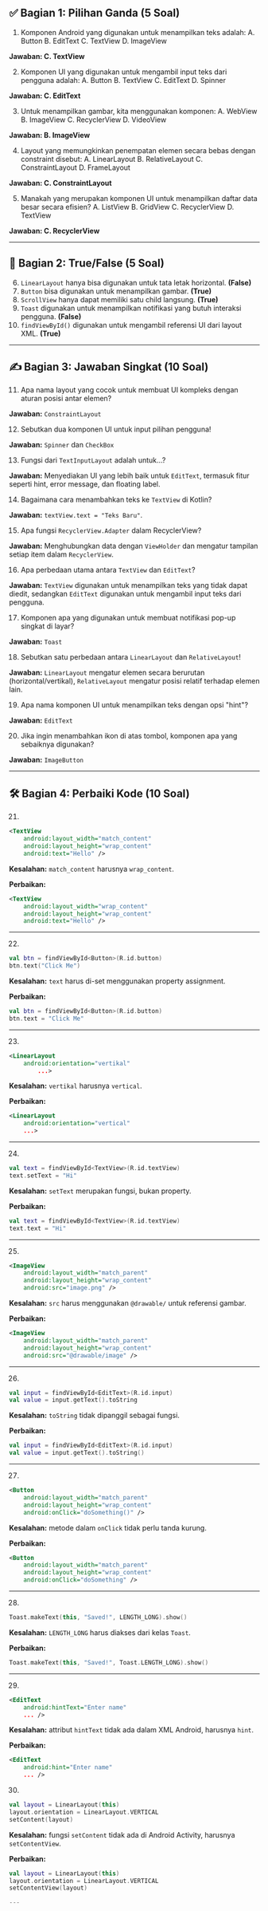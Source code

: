 

## ✅ **Bagian 1: Pilihan Ganda (5 Soal)**


1. Komponen Android yang digunakan untuk menampilkan teks adalah:
   A. Button
   B. EditText
   C. TextView
   D. ImageView
   
**Jawaban: C. TextView**

2. Komponen UI yang digunakan untuk mengambil input teks dari pengguna adalah:
   A. Button
   B. TextView
   C. EditText
   D. Spinner

**Jawaban: C. EditText**

3. Untuk menampilkan gambar, kita menggunakan komponen:
   A. WebView
   B. ImageView
   C. RecyclerView
   D. VideoView

**Jawaban: B. ImageView**

4. Layout yang memungkinkan penempatan elemen secara bebas dengan constraint disebut:
   A. LinearLayout
   B. RelativeLayout
   C. ConstraintLayout
   D. FrameLayout

**Jawaban: C. ConstraintLayout**

5. Manakah yang merupakan komponen UI untuk menampilkan daftar data besar secara efisien?
   A. ListView
   B. GridView
   C. RecyclerView
   D. TextView

**Jawaban: C. RecyclerView**

---

## 🔄 **Bagian 2: True/False (5 Soal)**

6. `LinearLayout` hanya bisa digunakan untuk tata letak horizontal. **(False)**
7. `Button` bisa digunakan untuk menampilkan gambar. **(True)**
8. `ScrollView` hanya dapat memiliki satu child langsung. **(True)**
9. `Toast` digunakan untuk menampilkan notifikasi yang butuh interaksi pengguna. **(False)**
10. `findViewById()` digunakan untuk mengambil referensi UI dari layout XML. **(True)**

---

## ✍️ **Bagian 3: Jawaban Singkat (10 Soal)**

11. Apa nama layout yang cocok untuk membuat UI kompleks dengan aturan posisi antar elemen?

**Jawaban:** `ConstraintLayout`

12. Sebutkan dua komponen UI untuk input pilihan pengguna!

**Jawaban:** `Spinner` dan `CheckBox`

13. Fungsi dari `TextInputLayout` adalah untuk...?

**Jawaban:** Menyediakan UI yang lebih baik untuk `EditText`, termasuk fitur seperti hint, error message, dan floating label.

14. Bagaimana cara menambahkan teks ke `TextView` di Kotlin?

**Jawaban:** `textView.text = "Teks Baru"`.

15. Apa fungsi `RecyclerView.Adapter` dalam RecyclerView?

**Jawaban:** Menghubungkan data dengan `ViewHolder` dan mengatur tampilan setiap item dalam `RecyclerView`.

16. Apa perbedaan utama antara `TextView` dan `EditText`?

**Jawaban:** `TextView` digunakan untuk menampilkan teks yang tidak dapat diedit, sedangkan `EditText` digunakan untuk mengambil input teks dari pengguna.

17. Komponen apa yang digunakan untuk membuat notifikasi pop-up singkat di layar?

**Jawaban:** `Toast`

18. Sebutkan satu perbedaan antara `LinearLayout` dan `RelativeLayout`!

**Jawaban:** `LinearLayout` mengatur elemen secara berurutan (horizontal/vertikal), `RelativeLayout` mengatur posisi relatif terhadap elemen lain.

19. Apa nama komponen UI untuk menampilkan teks dengan opsi "hint"?

**Jawaban:** `EditText`

20. Jika ingin menambahkan ikon di atas tombol, komponen apa yang sebaiknya digunakan?

**Jawaban:** `ImageButton`

---

## 🛠️ **Bagian 4: Perbaiki Kode (10 Soal)**

21.

```xml
<TextView
    android:layout_width="match_content"
    android:layout_height="wrap_content"
    android:text="Hello" />
```

**Kesalahan:** `match_content` harusnya `wrap_content`.

**Perbaikan:**

```xml
<TextView
    android:layout_width="wrap_content"
    android:layout_height="wrap_content"
    android:text="Hello" />
```

---
22.

```kotlin
val btn = findViewById<Button>(R.id.button)
btn.text("Click Me")
```
**Kesalahan:** `text` harus di-set menggunakan property assignment.

**Perbaikan:**

```kotlin
val btn = findViewById<Button>(R.id.button)
btn.text = "Click Me"
```

---
23.

```xml
<LinearLayout
    android:orientation="vertikal"
        ...>
```

**Kesalahan:** `vertikal` harusnya `vertical`.

**Perbaikan:**

```xml
<LinearLayout
    android:orientation="vertical"
    ...>
```

---
24.

```kotlin
val text = findViewById<TextView>(R.id.textView)
text.setText = "Hi"
```

**Kesalahan:** `setText` merupakan fungsi, bukan property.

**Perbaikan:**

```kotlin
val text = findViewById<TextView>(R.id.textView)
text.text = "Hi"
```

---
25.

```xml
<ImageView
    android:layout_width="match_parent"
    android:layout_height="wrap_content"
    android:src="image.png" />
```

**Kesalahan:** `src` harus menggunakan `@drawable/` untuk referensi gambar.

**Perbaikan:**

```xml
<ImageView
    android:layout_width="match_parent"
    android:layout_height="wrap_content"
    android:src="@drawable/image" />
```

---
26.

```kotlin
val input = findViewById<EditText>(R.id.input)
val value = input.getText().toString
```

**Kesalahan:** `toString` tidak dipanggil sebagai fungsi.

**Perbaikan:**

```kotlin
val input = findViewById<EditText>(R.id.input)
val value = input.getText().toString()
```

---
27.

```xml
<Button
    android:layout_width="match_parent"
    android:layout_height="wrap_content"
    android:onClick="doSomething()" />
```

**Kesalahan:** metode dalam `onClick` tidak perlu tanda kurung.

**Perbaikan:**

```xml
<Button
    android:layout_width="match_parent"
    android:layout_height="wrap_content"
    android:onClick="doSomething" />
```

---
28.

```kotlin
Toast.makeText(this, "Saved!", LENGTH_LONG).show()
```

**Kesalahan:** `LENGTH_LONG` harus diakses dari kelas `Toast`.

**Perbaikan:**

```kotlin
Toast.makeText(this, "Saved!", Toast.LENGTH_LONG).show()
```

---
29.

```xml
<EditText
    android:hintText="Enter name"
    ... />
```

**Kesalahan:** attribut `hintText` tidak ada dalam XML Android, harusnya `hint`.

**Perbaikan:**

```xml
<EditText
    android:hint="Enter name"
    ... />
```

30.

```kotlin
val layout = LinearLayout(this)
layout.orientation = LinearLayout.VERTICAL
setContent(layout)
```

**Kesalahan:** fungsi `setContent` tidak ada di Android Activity, harusnya `setContentView`.

**Perbaikan:**

```kotlin
val layout = LinearLayout(this)
layout.orientation = LinearLayout.VERTICAL
setContentView(layout)

---
